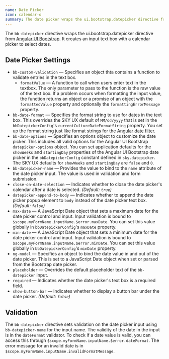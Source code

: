 ```yaml
---
name: Date Picker
icon: calendar-o
summary: The date picker wraps the ui.bootstrap.datepicker directive from Angular UI Bootstrap to create an input text box with a calendar to select dates.
---
```


The `bb-datepicker` directive wraps the ui.bootstrap.datepicker directive from [Angular UI Bootstrap](https://angular-ui.github.io/bootstrap/). It creates an input text box with a calendar picker to select dates.

## Date Picker Settings
  - `bb-custom-validation` &mdash; Specifies an object thta contains a function to validate entries in the text box.
    - `formatValue` &mdash; A function to call when users enter text in the textbox. The only parameter to pass to the function is the raw value of the text box. If a problem occurs when formatting the input value, the function returns an object or a promise of an object with the `formattedValue` property and optionally the `formattingErrorMessage` property.
  - `bb-date-format` &mdash; Specifies the format string to use for dates in the text box. This overrides the SKY UX default of `MM/dd/yyyy` that is set in the `bbDatepickerConfig`'s `currentCultureDateFormatString` property. You set up the format string just like format strings for the [Angular date filter](https://docs.angularjs.org/api/ng/filter/date).
  - `bb-date-options` &mdash; Specifies an options object to customize the date picker. This includes all valid options for the Angular UI Bootstrap `datepicker-options` object. You can set application defaults for the `showWeeks` and `startingDay` properties of the Angular UI Bootstrap date picker in the `bbDatepickerConfig` constant defined in `sky.datepicker`. The SKY UX defaults for `showWeeks` and `startingDay` are  `false` and `0`.
  - `bb-datepicker-name` &mdash; Provides the value to bind to the `name` attribute of the date picker input. The value is used in validation and form submission.
  - `close-on-date-selection` &mdash; Indicates whether to close the date picker's calendar after a date is selected. *(Default: `true`)*
  - `datepicker-append-to-body` &mdash; Indicates whether to append the date picker popup element to `body` instead of the date picker text box. *(Default: `false`)*
  - `max-date` &mdash; A JavaScript Date object that sets a maximum date for the date picker control and input. Input validation is bound to `$scope.myFormName.inputName.$error.maxDate`. You can set this value globally in `bbDatepickerConfig`'s `maxDate` property.
  - `min-date` &mdash; A JavaScript Date object that sets a minimum date for the date picker control and input. Input validation is bound to `$scope.myFormName.inputName.$error.minDate`. You can set this value globally in  `bbDatepickerConfig`'s `minDate` property.
  - `ng-model` &mdash; Specifies an object to bind the date value in and out of the date picker. This is set to a JavaScript Date object when set or parsed from the Bootstrap date picker.
  - `placeholder` &mdash; Overrides the default placeholder text of the `bb-datepicker` input.
  - `required` &mdash; Indicates whether the date picker's text box is a required field.
  - `show-button-bar` &mdash; Indicates whether to display a button bar under the date picker. *(Default: `false`)*

## Validation
The `bb-datepicker` directive sets validation on the date picker input using `bb-datepicker-name` for the input name. The validity of the date in the input is in the `dateFormat` validator. To check if a date value is valid, you can access this through `$scope.myFormName.inputName.$error.dateFormat`. The error message for an invalid date is in `$scope.myFormName.inputName.invalidFormatMessage`.